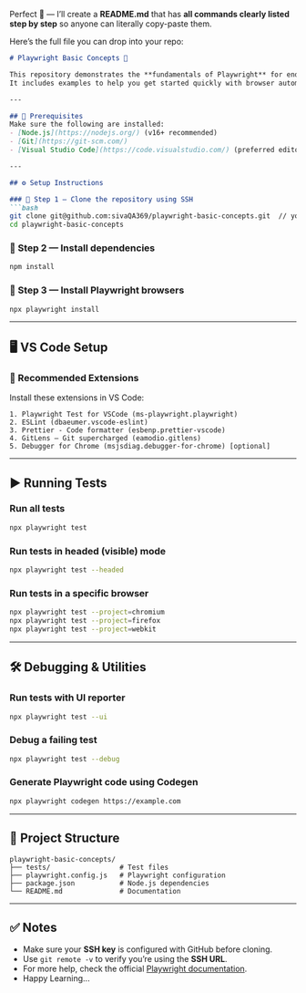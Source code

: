 Perfect 💯 — I’ll create a **README.md** that has **all commands clearly listed step by step** so anyone can literally copy-paste them.

Here’s the full file you can drop into your repo:

````markdown
# Playwright Basic Concepts 🚀

This repository demonstrates the **fundamentals of Playwright** for end-to-end testing.  
It includes examples to help you get started quickly with browser automation and test execution.

---

## 📌 Prerequisites
Make sure the following are installed:
- [Node.js](https://nodejs.org/) (v16+ recommended)
- [Git](https://git-scm.com/)
- [Visual Studio Code](https://code.visualstudio.com/) (preferred editor)

---

## ⚙️ Setup Instructions

### 🔹 Step 1 — Clone the repository using SSH
```bash
git clone git@github.com:sivaQA369/playwright-basic-concepts.git  // your SSH URL
cd playwright-basic-concepts
````

### 🔹 Step 2 — Install dependencies

```bash
npm install
```

### 🔹 Step 3 — Install Playwright browsers

```bash
npx playwright install
```

---

## 🖥️ VS Code Setup

### 🔧 Recommended Extensions

Install these extensions in VS Code:

```text
1. Playwright Test for VSCode (ms-playwright.playwright)
2. ESLint (dbaeumer.vscode-eslint)
3. Prettier - Code formatter (esbenp.prettier-vscode)
4. GitLens — Git supercharged (eamodio.gitlens)
5. Debugger for Chrome (msjsdiag.debugger-for-chrome) [optional]
```

---

## ▶️ Running Tests

### Run all tests

```bash
npx playwright test
```

### Run tests in headed (visible) mode

```bash
npx playwright test --headed
```

### Run tests in a specific browser

```bash
npx playwright test --project=chromium
npx playwright test --project=firefox
npx playwright test --project=webkit
```

---

## 🛠️ Debugging & Utilities

### Run tests with UI reporter

```bash
npx playwright test --ui
```

### Debug a failing test

```bash
npx playwright test --debug
```

### Generate Playwright code using Codegen

```bash
npx playwright codegen https://example.com
```

---

## 📂 Project Structure

```text
playwright-basic-concepts/
├── tests/                 # Test files
├── playwright.config.js   # Playwright configuration
├── package.json           # Node.js dependencies
└── README.md              # Documentation
```

---

## ✅ Notes

* Make sure your **SSH key** is configured with GitHub before cloning.
* Use `git remote -v` to verify you’re using the **SSH URL**.
* For more help, check the official [Playwright documentation](https://playwright.dev/docs/intro).
* Happy Learning...




